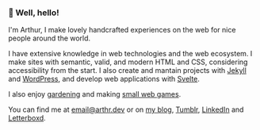 ### 👋 Well, hello!

I'm Arthur, I make lovely handcrafted experiences on the web for nice people around the world.

I have extensive knowledge in web technologies and the web ecosystem. I make sites with semantic, valid, and modern HTML and CSS, considering accessibility from the start. I also create and mantain projects with [Jekyll](https://jekyllrb.com) and [WordPress](https://wordpress.org/), and develop web applications with [Svelte](https://svelte.dev/).

I also enjoy [gardening](https://arthr.me) and making [small web games](https://irrelefante.com.br/).

You can find me at <email@arthr.dev> or on [my blog](https://irrelefante.blog), [Tumblr](https://www.tumblr.com/arthrfrts), [LinkedIn](https://www.linkedin.com/in/arthrfrts) and [Letterboxd](https://letterboxd.com/arthrfrts).
